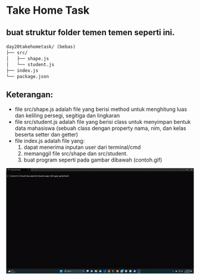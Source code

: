 # Take Home Task
## buat struktur folder temen temen seperti ini.
```
day20takehometask/ (bebas)
├── src/
│   ├── shape.js
│   └── student.js    
├── index.js
└── package.json
```

## Keterangan:
- file src/shape.js adalah file yang berisi method untuk menghitung luas dan keliling persegi, segitiga dan lingkaran
- file src/student.js adalah file yang berisi class untuk menyimpan bentuk data mahasiswa (sebuah class dengan property nama, nim, dan kelas beserta setter dan getter)
- file index.js adalah file yang:
    1. dapat menerima inputan user dari terminal/cmd
    2. memanggil file src/shape dan src/student.
    3. buat program seperti pada gambar dibawah (contoh.gif)

![Contoh output dan jalannya aplikasi](./contoh.gif)
